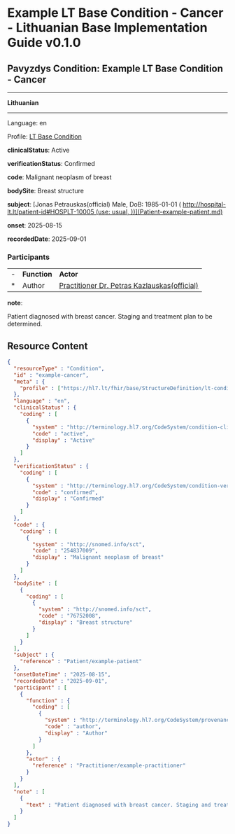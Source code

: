 # Example LT Base Condition - Cancer - Lithuanian Base Implementation Guide v0.1.0

## Pavyzdys Condition: Example LT Base Condition - Cancer

-------

**Lithuanian**

-------

Language: en

Profile: [LT Base Condition](StructureDefinition-lt-condition.md)

**clinicalStatus**: Active

**verificationStatus**: Confirmed

**code**: Malignant neoplasm of breast

**bodySite**: Breast structure

**subject**: [Jonas Petrauskas(official) Male, DoB: 1985-01-01 ( http://hospital-lt.lt/patient-id#HOSPLT-10005 (use: usual, ))](Patient-example-patient.md)

**onset**: 2025-08-15

**recordedDate**: 2025-09-01

### Participants

| | | |
| :--- | :--- | :--- |
| - | **Function** | **Actor** |
| * | Author | [Practitioner Dr. Petras Kazlauskas(official)](Practitioner-example-practitioner.md) |

**note**: 

> 

Patient diagnosed with breast cancer. Staging and treatment plan to be determined.




## Resource Content

```json
{
  "resourceType" : "Condition",
  "id" : "example-cancer",
  "meta" : {
    "profile" : ["https://hl7.lt/fhir/base/StructureDefinition/lt-condition"]
  },
  "language" : "en",
  "clinicalStatus" : {
    "coding" : [
      {
        "system" : "http://terminology.hl7.org/CodeSystem/condition-clinical",
        "code" : "active",
        "display" : "Active"
      }
    ]
  },
  "verificationStatus" : {
    "coding" : [
      {
        "system" : "http://terminology.hl7.org/CodeSystem/condition-ver-status",
        "code" : "confirmed",
        "display" : "Confirmed"
      }
    ]
  },
  "code" : {
    "coding" : [
      {
        "system" : "http://snomed.info/sct",
        "code" : "254837009",
        "display" : "Malignant neoplasm of breast"
      }
    ]
  },
  "bodySite" : [
    {
      "coding" : [
        {
          "system" : "http://snomed.info/sct",
          "code" : "76752008",
          "display" : "Breast structure"
        }
      ]
    }
  ],
  "subject" : {
    "reference" : "Patient/example-patient"
  },
  "onsetDateTime" : "2025-08-15",
  "recordedDate" : "2025-09-01",
  "participant" : [
    {
      "function" : {
        "coding" : [
          {
            "system" : "http://terminology.hl7.org/CodeSystem/provenance-participant-type",
            "code" : "author",
            "display" : "Author"
          }
        ]
      },
      "actor" : {
        "reference" : "Practitioner/example-practitioner"
      }
    }
  ],
  "note" : [
    {
      "text" : "Patient diagnosed with breast cancer. Staging and treatment plan to be determined."
    }
  ]
}

```
